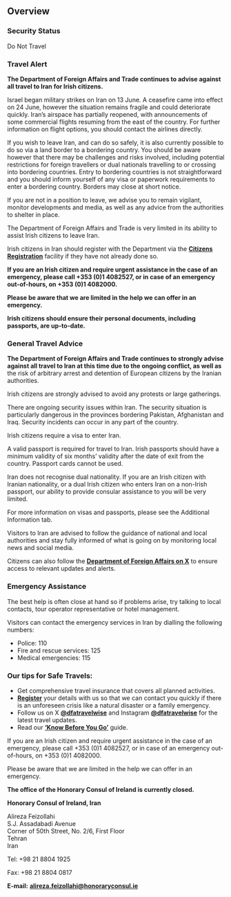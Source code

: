 ## Overview

### **Security Status**

Do Not Travel

### **Travel Alert**

**The Department of Foreign Affairs and Trade continues to advise against all travel to Iran for Irish citizens.**

Israel began military strikes on Iran on 13 June. A ceasefire came into effect on 24 June, however the situation remains fragile and could deteriorate quickly. Iran’s airspace has partially reopened, with announcements of some commercial flights resuming from the east of the country. For further information on flight options, you should contact the airlines directly.

If you wish to leave Iran, and can do so safely, it is also currently possible to do so via a land border to a bordering country. You should be aware however that there may be challenges and risks involved, including potential restrictions for foreign travellers or dual nationals travelling to or crossing into bordering countries. Entry to bordering countries is not straightforward and you should inform yourself of any visa or paperwork requirements to enter a bordering country. Borders may close at short notice.

If you are not in a position to leave, we advise you to remain vigilant, monitor developments and media, as well as any advice from the authorities to shelter in place.

The Department of Foreign Affairs and Trade is very limited in its ability to assist Irish citizens to leave Iran.

Irish citizens in Iran should register with the Department via the [**Citizens Registration**](https://www.ireland.ie/en/dfa/overseas-travel/citizens-registration/) facility if they have not already done so.

**If you are an Irish citizen and require urgent assistance in the case of an emergency, please call +353 (0)1 4082527, or in case of an emergency out-of-hours, on +353 (0)1 4082000.**

**Please be aware that we are limited in the help we can offer in an emergency.**

**Irish citizens should ensure their personal documents, including passports, are up-to-date.**

### **General Travel Advice**

**The Department of Foreign Affairs and Trade continues to strongly advise against all travel to Iran at this time due to the ongoing conflict, as well as** the risk of arbitrary arrest and detention of European citizens by the Iranian authorities.

Irish citizens are strongly advised to avoid any protests or large gatherings.

There are ongoing security issues within Iran. The security situation is particularly dangerous in the provinces bordering Pakistan, Afghanistan and Iraq. Security incidents can occur in any part of the country.

Irish citizens require a visa to enter Iran.

A valid passport is required for travel to Iran. Irish passports should have a minimum validity of six months’ validity after the date of exit from the country. Passport cards cannot be used.

Iran does not recognise dual nationality. If you are an Irish citizen with Iranian nationality, or a dual Irish citizen who enters Iran on a non-Irish passport, our ability to provide consular assistance to you will be very limited.

For more information on visas and passports, please see the Additional Information tab.

Visitors to Iran are advised to follow the guidance of national and local authorities and stay fully informed of what is going on by monitoring local news and social media.

Citizens can also follow the [**Department of Foreign Affairs on X**](https://x.com/dfatravelwise?ref_src=twsrc%5Egoogle%7Ctwcamp%5Eserp%7Ctwgr%5Eauthor) to ensure access to relevant updates and alerts.

### **Emergency Assistance**

The best help is often close at hand so if problems arise, try talking to local contacts, tour operator representative or hotel management.

Visitors can contact the emergency services in Iran by dialling the following numbers:

* Police: 110
* Fire and rescue services: 125
* Medical emergencies: 115

### **Our tips for Safe Travels:**

* Get comprehensive travel insurance that covers all planned activities.
* [**Register**](https://www.ireland.ie/en/dfa/overseas-travel/citizens-registration/) your details with us so that we can contact you quickly if there is an unforeseen crisis like a natural disaster or a family emergency.
* Follow us on X [**@dfatravelwise**](https://www.twitter.com/DFATravelWise) and Instagram [**@dfatravelwise**](https://www.instagram.com/dfatravelwise/) for the latest travel updates.
* Read our [**‘Know Before You Go’**](https://www.ireland.ie/en/dfa/overseas-travel/know-before-you-go/) guide.

If you are an Irish citizen and require urgent assistance in the case of an emergency, please call +353 (0)1 4082527, or in case of an emergency out-of-hours, on +353 (0)1 4082000.

Please be aware that we are limited in the help we can offer in an emergency.

**The office of the Honorary Consul of Ireland is currently closed.**

**Honorary Consul of Ireland, Iran**

Alireza Feizollahi  
 S.J. Assadabadi Avenue  
 Corner of 50th Street, No. 2/6, First Floor  
 Tehran  
 Iran

Tel: +98 21 8804 1925

Fax: +98 21 8804 0817

**E-mail:** **alireza.feizollahi@honoraryconsul.ie**